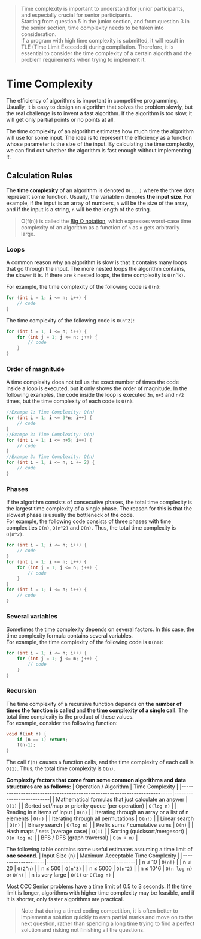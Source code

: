 >Time complexity is important to understand for junior participants, and especially crucial for senior participants.<br>
Starting from question 5 in the junior section, and from question 3 in the senior section, time complexity needs to be taken into consideration.<br>If a program with high time complexity is submitted, it will result in TLE (Time Limit Exceeded) during compilation.
Therefore, it is essential to consider the time complexity of a certain algorith and the problem requirements when trying to implement it.

# Time Complexity
The efficiency of algorithms is important in competitive programming. Usually, it is easy to design an algorithm that solves the problem slowly, but the real challenge is to invent a fast algorithm. If the algorithm is too slow, it will get only partial points or no points at all.  

The time complexity of an algorithm estimates how much time the algorithm will use for some input. The idea is to represent the efficiency as a function whose parameter is the size of the input. By calculating the time complexity, we
can find out whether the algorithm is fast enough without implementing it.  

## Calculation Rules
The **time complexity** of an algorithm is denoted `O(...)` where the three dots
represent some function. Usually, the variable `n` denotes **the input size**. For
example, if the input is an array of numbers, `n` will be the size of the array, and if
the input is a string, `n` will be the length of the string.

>O(f(n)) is called the [Big O notation](https://en.wikipedia.org/wiki/Big_O_notation), which expresses worst-case time complexity of an algorithm as a function of `n` as `n` gets arbitrarily large.

### Loops
A common reason why an algorithm is slow is that it contains many loops that go
through the input. The more nested loops the algorithm contains, the slower it is.
If there are `k` nested loops, the time complexity is `O(n^k)`.  

For example, the time complexity of the following code is `O(n)`:
```cpp
for (int i = 1; i <= n; i++) {
    // code
}
```
The time complexity of the following code is `O(n^2)`:
```cpp
for (int i = 1; i <= n; i++) {
    for (int j = 1; j <= n; j++) {
        // code
    }
}
```

### Order of magnitude
A time complexity does not tell us the exact number of times the code inside
a loop is executed, but it only shows the order of magnitude. In the following
examples, the code inside the loop is executed `3n`, `n+5` and `n/2` times, but the
time complexity of each code is `O(n)`.
```cpp
//Exampe 1: Time Complexity: O(n)
for (int i = 1; i <= 3*n; i++) {
    // code
}
//Exampe 3: Time Complexity: O(n)
for (int i = 1; i <= n+5; i++) {
    // code
}
//Exampe 3: Time Complexity: O(n)
for (int i = 1; i <= n; i += 2) {
    // code
}
```
### Phases
If the algorithm consists of consecutive phases, the total time complexity is the
largest time complexity of a single phase. The reason for this is that the slowest
phase is usually the bottleneck of the code.  
For example, the following code consists of three phases with time complexities
`O(n)`, `O(n^2)` and `O(n)`. Thus, the total time complexity is `O(n^2)`.  
```cpp
for (int i = 1; i <= n; i++) {
    // code
}
for (int i = 1; i <= n; i++) {
    for (int j = 1; j <= n; j++) {
        // code
    }
}
for (int i = 1; i <= n; i++) {
    // code
}
```

### Several variables
Sometimes the time complexity depends on several factors. In this case, the time
complexity formula contains several variables.  
For example, the time complexity of the following code is `O(nm)`:
```cpp
for (int i = 1; i <= n; i++) {
    for (int j = 1; j <= m; j++) {
        // code
    }
}
```
### Recursion
The time complexity of a recursive function depends on **the number of times
the function is called** and **the time complexity of a single call**. The total time
complexity is the product of these values.  
For example, consider the following function:
```cpp
void f(int n) {
    if (n == 1) return;
    f(n-1);
}
```
The call `f(n)` causes `n` function calls, and the time complexity of each call is `O(1)`.
Thus, the total time complexity is `O(n)`.

**Complexity factors that come from some common algorithms and data structures are as follows:**
| Operation / Algorithm                                                    | Time Complexity          |
|--------------------------------------------------------------------------|--------------------------|
| Mathematical formulas that just calculate an answer                      | `O(1)`                   |
| Sorted set/map or priority queue (per operation)                         | `O(log n)`               |
| Reading in n items of input                                              | `O(n)`                   |
| Iterating through an array or a list of n elements                       | `O(n)`                   |
| Iterating through all permutations                                       | `O(n!)`                  |
| Linear search                                                            | `O(n)`                   | 
| Binary search                                                            | `O(log n)`               | 
| Prefix sums / cumulative sums                                            | `O(n)`                   |
| Hash maps / sets (average case)                                          | `O(1)`                   | 
| Sorting (quicksort/mergesort)                                            | `O(n log n)`             | 
| BFS / DFS (graph traversal)                                              | `O(n + m)`               |


The following table contains some useful estimates assuming a time limit of **one second**.
| Input Size (n)     | Maximum Acceptable Time Complexity  |
|--------------------|-------------------------------------|
| n ≤ 10             | `O(n!)`                             |
| n ≤ 20             | `O(2^n)`                            |
| n ≤ 500            | `O(n^3)`                            |
| n ≤ 5000           | `O(n^2)`                            |
| n ≤ 10^6           | `O(n log n)` or `O(n)`              |
| n is very large    | `O(1)` or `O(log n)`                |

Most CCC Senior problems have a time limit of 0.5 to 3 seconds. If the time limit is longer, algorithms with higher time complexity may be feasible, and if it is shorter, only faster algorithms are practical.  

>Note that during a timed coding competition, it is often better to implement a solution quickly to earn partial marks and move on to the next question, rather than spending a long time trying to find a perfect solution and risking not finishing all the questions.

